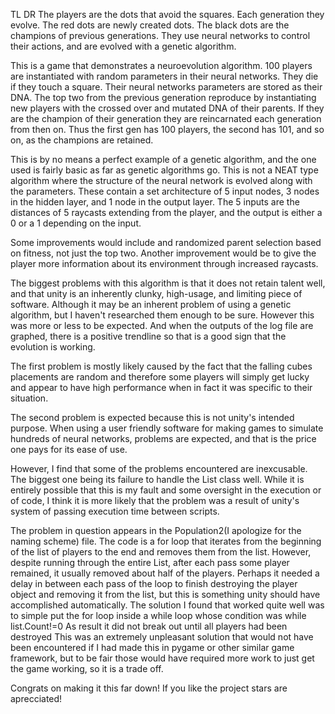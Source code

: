 TL DR
The players are the dots that avoid the squares. Each generation they evolve. The red dots are newly created dots. The black dots are
the champions of previous generations. They use neural networks to control their actions, and are evolved with a genetic algorithm.


This is a game that demonstrates a neuroevolution algorithm. 100 players are instantiated with random parameters in their neural networks. They die if they touch a square. Their neural networks parameters are stored as their DNA. The top two from the previous generation reproduce by instantiating new players with the crossed over and mutated DNA of their parents. If they are the champion of their generation they are reincarnated each generation from then on. Thus the first gen has 100 players, the second has 101, and so on, as the champions are retained. 


This is by no means a perfect example of a genetic algorithm, and the one used is fairly basic as far as genetic algorithms go. This is not a NEAT type algorithm where the structure of the neural network is evolved along with the parameters. These contain a set architecture of 5 input nodes, 3 nodes in the hidden layer, and 1 node in the output layer. The 5 inputs are the distances of 5 raycasts extending from the player, and the output is either a 0 or a 1 depending on the input.


Some improvements would include and randomized parent selection based on fitness, not just the top two. Another improvement would be to give the player more information about its environment through increased raycasts. 

The biggest problems with this algorithm is that it does not retain talent well, and that unity is an inherently clunky, high-usage, and limiting piece of software. Although it may be an inherent problem of using a genetic algorithm, but I haven't researched them enough to be sure. However this was more or less to be expected.  And when the outputs of the log file are graphed, there is a positive trendline so that is a good sign that the evolution is working.

The first problem is mostly likely caused by the fact that the falling cubes placements are random and therefore some players will simply get lucky and appear to have high performance when in fact it was specific to their situation.

The second problem is expected because this is not unity's intended purpose. When using a user friendly software for making games to simulate hundreds of neural networks, problems are expected, and that is the price one pays for its ease of use.

However, I find that some of the problems encountered are inexcusable. The biggest one being its failure to handle the List class well. 
While it is entirely possible that this is my fault and some oversight in the execution or of code, I think it is more likely that the problem was a result of unity's system of passing execution time between scripts.

The problem in question appears in the Population2(I apologize for the naming scheme) file. 
The code is a for loop that iterates from the beginning of the list of players to the end and removes them from the list.
However, despite running through the entire List, after each pass some player remained, it usually removed about half of the players.
Perhaps it needed a delay in between each pass of the loop to finish destroying the player object and removing it from the list, but this is something unity should have accomplished automatically.
The solution I found that worked quite well was to simple put the for loop inside a while loop whose condition was while list.Count!=0
As result it did not break out until all players had been destroyed
This was an extremely unpleasant solution that would not have been encountered if I had made this in pygame or other similar game framework, but to be fair those would have required more work to just get the game working, so it is a trade off.

Congrats on making it this far down! If you like the project stars are aprecciated!
